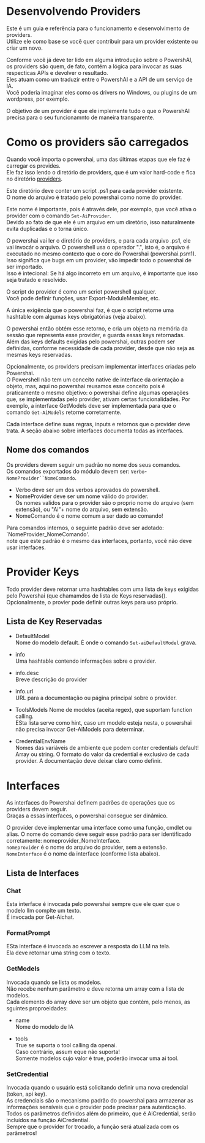# Desenvolvendo Providers  


Este é um guia e referência para o funcionamento e desenvolvimento de providers.  
Utilize ele como base se você quer contribuir para um provider existente ou criar um novo.  

Conforme você já deve ter lido em alguma introdução sobre o PowershAI, os providers são quem, de fato, contém a lógica para invocar as suas respecticas APIs e devolver o resultado.  
Eles atuam como um traduzir entre o PowershAI e a API de um serviço de IA.  
Você poderia imaginar eles como os drivers no Windows, ou plugins de um wordpress, por exemplo.  

O objetivo de um provider é que ele implemente tudo o que o PowershAI precisa para o seu funcionamnto de maneira transparente.  

# Como os providers são carregados  

Quando você importa o powershai, uma das últimas etapas que ele faz é carregar os provides.  
Ele faz isso lendo o diretório de providers, que é um valor hard-code e fica no diretório [providers](/powershai/providers).  

Este diretório deve conter um script .ps1 para cada provider existente.  
O nome do arquivo é tratado pelo powershai como nome do provider.  

Este nome é importante, pois é através dele, por exemplo, que você ativa o provider com o comando `Set-AiProvider`.  
Devido ao fato de que ele é um arquivo em um diretório, isso naturalmente evita duplicadas e o torna único.  

O powershai vai ler o diretório de providers, e para cada arquivo .ps1, ele vai invocár o arquivo.
O powershell usa o operador ".", isto é, o arquivo é executado no mesmo contexto que o core do Powershai (powershai.psm1).  
Isso significa que bugs em um provider, vão impedir todo o powershai de ser importado.  
Isso é intecional: Se há algo incorreto em um arquivo, é importante que isso seja tratado e resolvido.  

O script do provider é como um scriot powershell qualquer.  
Você pode definir funções, usar Export-ModuleMember, etc.  

A única exigência que o powershai faz, é que o script retorne uma hashtable com algumas keys obrigatórias (veja abaixo).  

O powershai então obtém esse retorno, e cria um objeto na memória da sessão que representa esse provider, e guarda essas keys retornadas.  
Além das keys defaults exigidas pelo powershai, outras podem ser definidas, conforme necessidade de cada provider, desde que não seja as mesmas keys reservadas.

Opcionalmente, os providers precisam implementar interfaces criadas pelo Powershai.  
O Powershell não tem um conceito native de interface da orientação a objeto, mas, aqui no powershai reusamos esse conceito pois é praticamente o mesmo objetivo: o powershai define algumas operações que, se implementadas pelo provider, ativam certas funcionalidades. Por exemplo, a interface GetModels deve ser implementada para que o comando `Get-AiModels` retorne corretamente.  

Cada interface define suas regras, inputs e retornos que o provider deve trata. A seção abaixo sobre interfaces documenta todas as interfaces.  

## Nome dos comandos 

Os providers devem seguir um padrão no nome dos seus comandos.  
Os comandos exportados do módulo devem ser: `Verbo`-`NomeProvider``NomeComando`.  
* Verbo deve ser um dos verbos aprovados do powershell.
* NomeProvider deve ser um nome válido do provider.  
Os nomes validos para o provider são o proprio nome do arquivo (sem extensão), ou  "Ai"+ nome do arquivo, sem extensão.  
* NomeComando é o nome comum a ser dado ao comando!

Para comandos internos, o seguinte padrão deve ser adotado: `NomeProvider_NomeComando'.  
note que este padrão é o mesmo das interfaces, portanto, você não deve usar interfaces.




# Provider Keys  

Todo provider deve retornar uma hashtables com uma lista de keys exigidas pelo Powershai (que chamamdos de lista de Keys reservadas().  
Opcionalmente, o provier pode definir outras keys para uso próprio.  

## Lista de Key Reservadas

* DefaultModel  
Nome do modelo default. É onde o comando `Set-aiDefaultModel` grava.

* info  
Uma hashtable contendo informações sobre o provider.  

* info.desc  
Breve descrição do provider   

* info.url  
URL para a documentação ou página principal sobre o provider.

* ToolsModels
Nome de modelos (aceita regex), que suportam function calling.  
ESta lista serve como hint, caso um modelo esteja nesta, o powershai não precisa invocar Get-AiModels para determinar.

* CredentialEnvName  
Nomes das variáveis de ambiente que podem conter credentials default!
Array ou string.
O formato do valor da credential é exclusivo de cada provider. A documentação deve deixar claro como definir.


# Interfaces

As interfaces do Powershai definem padrões de operações que os providers devem seguir.  
Graças a essas interfaces, o powershai consegue ser dinâmico.  

O provider deve implementar uma interface como uma função, cmdlet ou alias.
O nome do comando deve seguir esse padrão para ser identificado corretamente:  nomeprovider_NomeInterface.  
`nomeprovider` é o nome do arquivo do provider, sem a extensão.  
`NomeInterface` é o nome da interface (conforme lista abaixo).  


## Lista de Interfaces 

### Chat  
Esta interface é invocada pelo powershai sempre que ele quer que o modelo llm complte um texto.  
É invocada por Get-Aichat.

### FormatPrompt 

ESta interface é invocada ao escrever a resposta do LLM na tela.  
Ela deve retornar uma string com o texto.

### GetModels  
Invocada quando se lista os modelos.  
Não recebe nenhum parâmetro e deve retorna um array com a lista de modelos.  
Cada elemento do array deve ser um objeto que contém, pelo menos, as sguintes proproeidades:

- name  
Nome do modelo de IA

- tools  
True se suporta o tool calling da openai.  
Caso contrário, assum eque não suporta!  
Somente modelos cujo valor é true, poderão invocar uma ai tool.

### SetCredential  
Invocada quando o usuário está solicitando definir uma nova credencial (token, api key).  
As credenciais são o mecanismo padrão do powershai para armazenar as informações sensíveis que o provider pode precisar para autenticação.  
Todos os parâmetros definidos além do primeiro, que é AiCredential, serão incluídos na função AiCredential.  
Sempre que o provider for trocado, a função será atualizada com os parâmetros!